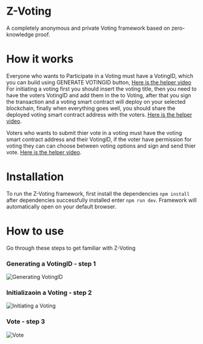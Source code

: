 # Z-Voting
A completely anonymous and private Voting framework based on zero-knowledge proof.

# How it works
Everyone who wants to Participate in a Voting must have a VotingID, which you can build using GENERATE VOTINGID button, [Here is the helper video](https://github.com/AMIRKHANEF/ZK-Gasless-Voting#generating-a-votingid---step-1)
For initiating a voting first you should insert the voting title, then you need to have the voters VotingID and add them in the to Voting, after that you sign the transaction and a voting smart contract will deploy on your selected blockchain, finally when everything goes well, you should share the deployed voting smart contract address with the voters. [Here is the helper video](https://github.com/AMIRKHANEF/ZK-Gasless-Voting#initiating-a-voting).

Voters who wants to submit thier vote in a voting must have the voting smart contract address and their VotingID, if the voter have permission for voting they can can choose between voting options and sign and send thier vote. [Here is the helper video](https://github.com/AMIRKHANEF/ZK-Gasless-Voting#vote).

# Installation
To run the Z-Voting framework, first install the dependencies `npm install` after dependencies successfully installed enter `npm run dev`.
Framework will automatically open on your default browser.

# How to use
Go through these steps to get familiar with Z-Voting
### Generating a VotingID - step 1
![Generating VotingID](https://github.com/AMIRKHANEF/ZK-Gasless-Voting/blob/751fabdf7d9d1fa1fc620c39cc69d23247d9eab7/gifs/generateVotingID.gif)

### Initializaoin a Voting - step 2
![Initiating a Voting](https://github.com/AMIRKHANEF/ZK-Gasless-Voting/blob/3a2f5ff58762035f6f7a0346dabe1eed7197d94c/gifs/InitiateVoting.gif)

### Vote - step 3
![Vote](https://github.com/AMIRKHANEF/ZK-Gasless-Voting/blob/751fabdf7d9d1fa1fc620c39cc69d23247d9eab7/gifs/Vote.gif)
